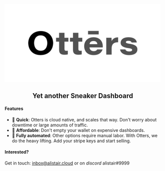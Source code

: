 ![Otters](otters.jpg)

<h2 align="center">Yet another Sneaker Dashboard</h2>

#### Features
- 💨 **Quick**: Otters is cloud native, and scales that way. Don't worry about downtime or large amounts of traffic.
- 💸 **Affordable**: Don't empty your wallet on expensive dashboards.
- 🤖 **Fully automated**: Other options require manual labor. With Otters, we do the heavy lifting. Add your stripe keys and start selling.

#### Interested?

Get in touch: [inbox@alistair.cloud](mailto:inbox@alistair.cloud) or on *discord* alistair#9999

